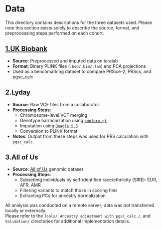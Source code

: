 # Data

This directory contains descriptions for the three datasets used. Please note this section exists solely to describe the source, format, and preprocessing steps performed on each cohort.

## [1.UK Biobank](https://www.ukbiobank.ac.uk/)
- **Source**: Preprocessed and imputed data on teralab
- **Format**: Binary PLINK files (`.bed/.bim/.fam`) and PCA projections
- Used as a benchmarking dataset to compare PRSice-2, PRScs, and pgsc_calc

## 2.Lyday
- **Source**: Raw VCF files from a collaborator.
- **Processing Steps**:
  - Chromosome-level VCF merging
  - Genotype harmonization using [`conform-gt`](../Tools/)
  - Imputation using [`Beagle 5.5`](../Tools/)
  - Conversion to PLINK format
- **Notes**: Output from these steps was used for PRS calculation with `pgsc_calc`.

## 3.All of Us
- **Source**: [All of Us](https://allofus.nih.gov/)  genomic dataset
- **Processing Steps**:
  - Subsetting individuals by self-identified race/ethnicity (SIRE): EUR, AFR, AMR
  - Filtering variants to match those in scoring files
  - Extracting PCs for ancestry normalization

All analysis was conducted on a remote server; data was not transferred locally or externally.  
Please refer to the `Tools/`, `Ancestry adjustment with pgsc_calc./`, and `Validation/` directories for additional implementation details.


